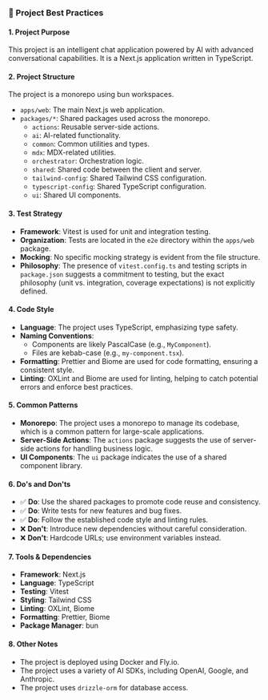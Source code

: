 ### 📘 Project Best Practices

#### 1. Project Purpose

This project is an intelligent chat application powered by AI with advanced conversational capabilities. It is a Next.js application written in TypeScript.

#### 2. Project Structure

The project is a monorepo using bun workspaces.

- `apps/web`: The main Next.js web application.
- `packages/*`: Shared packages used across the monorepo.
  - `actions`: Reusable server-side actions.
  - `ai`: AI-related functionality.
  - `common`: Common utilities and types.
  - `mdx`: MDX-related utilities.
  - `orchestrator`: Orchestration logic.
  - `shared`: Shared code between the client and server.
  - `tailwind-config`: Shared Tailwind CSS configuration.
  - `typescript-config`: Shared TypeScript configuration.
  - `ui`: Shared UI components.

#### 3. Test Strategy

- **Framework**: Vitest is used for unit and integration testing.
- **Organization**: Tests are located in the `e2e` directory within the `apps/web` package.
- **Mocking**: No specific mocking strategy is evident from the file structure.
- **Philosophy**: The presence of `vitest.config.ts` and testing scripts in `package.json` suggests a commitment to testing, but the exact philosophy (unit vs. integration, coverage expectations) is not explicitly defined.

#### 4. Code Style

- **Language**: The project uses TypeScript, emphasizing type safety.
- **Naming Conventions**:
  - Components are likely PascalCase (e.g., `MyComponent`).
  - Files are kebab-case (e.g., `my-component.tsx`).
- **Formatting**: Prettier and Biome are used for code formatting, ensuring a consistent style.
- **Linting**: OXLint and Biome are used for linting, helping to catch potential errors and enforce best practices.

#### 5. Common Patterns

- **Monorepo**: The project uses a monorepo to manage its codebase, which is a common pattern for large-scale applications.
- **Server-Side Actions**: The `actions` package suggests the use of server-side actions for handling business logic.
- **UI Components**: The `ui` package indicates the use of a shared component library.

#### 6. Do's and Don'ts

- ✅ **Do**: Use the shared packages to promote code reuse and consistency.
- ✅ **Do**: Write tests for new features and bug fixes.
- ✅ **Do**: Follow the established code style and linting rules.
- ❌ **Don't**: Introduce new dependencies without careful consideration.
- ❌ **Don't**: Hardcode URLs; use environment variables instead.

#### 7. Tools & Dependencies

- **Framework**: Next.js
- **Language**: TypeScript
- **Testing**: Vitest
- **Styling**: Tailwind CSS
- **Linting**: OXLint, Biome
- **Formatting**: Prettier, Biome
- **Package Manager**: bun

#### 8. Other Notes

- The project is deployed using Docker and Fly.io.
- The project uses a variety of AI SDKs, including OpenAI, Google, and Anthropic.
- The project uses `drizzle-orm` for database access.
